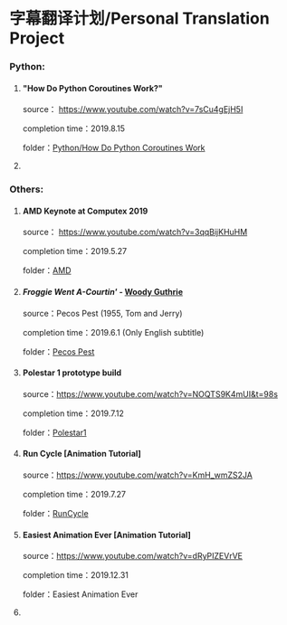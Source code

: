 # 字幕翻译计划/Personal Translation Project

### Python:

1. #### "How Do Python Coroutines Work?"

   source： https://www.youtube.com/watch?v=7sCu4gEjH5I

   completion time：2019.8.15

   folder：[Python/How Do Python Coroutines Work](https://github.com/ClausewitzCPU0/Subtitles/tree/master/Python/How%20Do%20Python%20Coroutines%20Work)

2. 



### Others:

1. #### AMD Keynote at Computex 2019

   source： https://www.youtube.com/watch?v=3qqBijKHuHM

   completion time：2019.5.27

   folder：[AMD](https://github.com/ClausewitzCPU0/Subtitles/tree/master/AMD)

2. #### *Froggie Went A-Courtin'* - [Woody Guthrie](https://music.163.com/artist?id=84062)

   source：Pecos Pest (1955, Tom and Jerry)

   completion time：2019.6.1 (Only English subtitle)

   folder：[Pecos Pest](https://github.com/ClausewitzCPU0/Subtitles/tree/master/Pecos%20Pest)

3. #### Polestar 1 prototype build

   source：<https://www.youtube.com/watch?v=NOQTS9K4mUI&t=98s>

   completion time：2019.7.12

   folder：[Polestar1](https://github.com/ClausewitzCPU0/Subtitles/tree/master/Polestar/Polestar1)

4. #### Run Cycle [Animation Tutorial]

   source：<https://www.youtube.com/watch?v=KmH_wmZS2JA>

   completion time：2019.7.27

   folder：[RunCycle](https://github.com/ClausewitzCPU0/Subtitles/tree/master/RunCycle)

5. #### Easiest Animation Ever [Animation Tutorial]

   source：https://www.youtube.com/watch?v=dRyPIZEVrVE
   
   completion time：2019.12.31
   
   folder：Easiest Animation Ever
   
6. 

    

